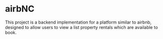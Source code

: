 # airbNC

This project is a backend implementation for a platform similar to airbnb, designed to allow users to view a list property rentals which are available to book.
